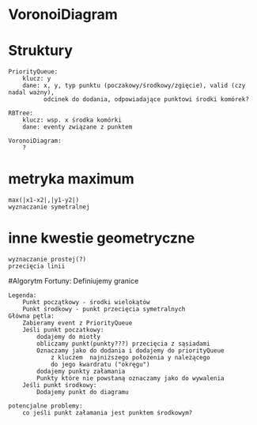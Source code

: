 # VoronoiDiagram

# Struktury 
    PriorityQueue:
        klucz: y
        dane: x, y, typ punktu (poczakowy/środkowy/zgięcie), valid (czy nadal ważny),
              odcinek do dodania, odpowiadające punktowi środki komórek?
        
    RBTree:
        klucz: wsp. x środka komórki
        dane: eventy związane z punktem
        
    VoronoiDiagram:
        ? 

# metryka maximum <br>
  	max(|x1-x2|,|y1-y2|) 
  	wyznaczanie symetralnej 
# inne kwestie geometryczne <br>
  	wyznaczanie prostej(?)  
  	przecięcia linii 
	
#Algorytm Fortuny:
	Definiujemy granice
	
	Legenda:
		Punkt początkowy - środki wielokątów
		Punkt środkowy - punkt przecięcia symetralnych
	Główna pętla:
		Zabieramy event z PriorityQueue
		Jeśli punkt poczatkowy:
			dodajemy do miotły
			obliczamy punkt(punkty???) przecięcia z sąsiadami
			Oznaczamy jako do dodania i dodajemy do priorityQueue
				z kluczem  najniższego położenia y należącego 
				do jego kwardratu ("okręgu")
			dodajemy punkty załamania
			Punkty które nie powstaną oznaczamy jako do wywalenia
		Jeśli punkt środkowy:
			Dodajemy punkt do diagramu
		
	potencjalne problemy:
		co jeśli punkt załamania jest punktem środkowym? 